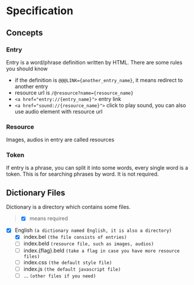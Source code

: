 # Specification

## Concepts

### Entry

Entry is a word/phrase definition written by HTML. There are some rules you should know

- if the definition is `@@@LINK={another_entry_name}`, it means redirect to another entry
- resource url is `/@resource?name={resource_name}`
- `<a href="entry://{entry_name}">` entry link
- `<a href="sound://{resource_name}">` click to play sound, you can also use audio element with resource url

### Resource

Images, audios in entry are called resources

### Token

If entry is a phrase, you can split it into some words, every single word is a token. This is for searching phrases by word. It is not required.

## Dictionary Files

Dictionary is a directory which contains some files.

> - [x] means required

- [x] English `(a dictionary named English, it is also a directory)`
  - [x] index.bel `(the file consists of entries)`
  - [ ] index.beld `(resource file, such as images, audios)`
  - [ ] index.{flag}.beld `(take a flag in case you have more resource files)`
  - [ ] index.css `(the default style file)`
  - [ ] index.js `(the default javascript file)`
  - [ ] ... `(other files if you need)`
